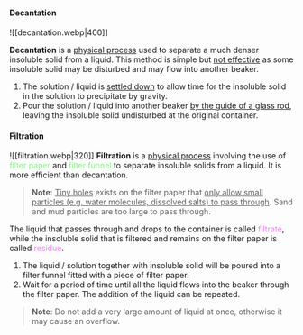 #### Decantation
![[decantation.webp|400]]

**Decantation** is a <u>physical process</u> used to separate a much denser insoluble solid from a liquid. This method is simple but <u>not effective</u> as some insoluble solid may be disturbed and may flow into another beaker.

1. The solution / liquid is <u>settled down</u> to allow time for the insoluble solid in the solution to precipitate by gravity.
2. Pour the solution / liquid into another beaker <u>by the guide of a glass rod</u>, leaving the insoluble solid undisturbed at the original container.

#### Filtration
![[filtration.webp|320]]
**Filtration** is a <u>physical process</u> involving the use of <span style="color: lightgreen">filter paper</span> and <span style="color: lightgreen">filter funnel</span> to separate insoluble solids from a liquid. It is more efficient than decantation.

> **Note**:
> <u>Tiny holes</u> exists on the filter paper that <u>only allow small particles (e.g. water molecules, dissolved salts) to pass through</u>. Sand and mud particles are too large to pass through.

The liquid that passes through and drops to the container is called <span style="color: violet">filtrate</span>, while the insoluble solid that is filtered and remains on the filter paper is called <span style="color: violet">residue</span>.

1. The liquid / solution together with insoluble solid will be poured into a filter funnel fitted with a piece of filter paper.
2. Wait for a period of time until all the liquid flows into the beaker through the filter paper. The addition of the liquid can be repeated.

> **Note**:
> Do not add a very large amount of liquid at once, otherwise it may cause an overflow.

